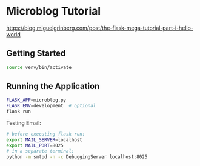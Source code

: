 # Microblog Tutorial
https://blog.miguelgrinberg.com/post/the-flask-mega-tutorial-part-i-hello-world

## Getting Started

```sh
source venv/bin/activate
```

## Running the Application

```sh
FLASK_APP=microblog.py
FLASK_ENV=development  # optional
flask run
```

Testing Email:
```sh
# before executing flask run:
export MAIL_SERVER=localhost
export MAIL_PORT=8025
# in a separate terminal:
python -m smtpd -n -c DebuggingServer localhost:8025
```
